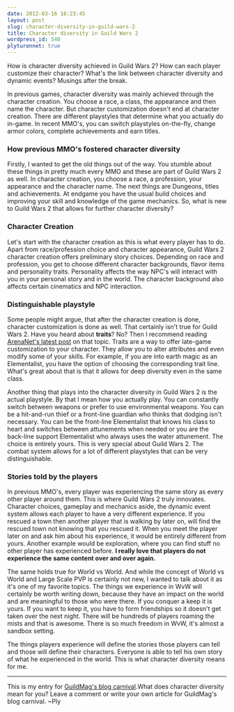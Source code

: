 ```yaml
---
date: 2012-03-16 16:23:45
layout: post
slug: character-diversity-in-guild-wars-2
title: Character diversity in Guild Wars 2
wordpress_id: 540
plyturonnet: true
---
```


How is character diversity achieved in Guild Wars 2? How can each player customize their character? What's the link between character diversity and dynamic events? Musings after the break. 




In previous games, character diversity was mainly achieved through the character creation. You choose a race, a class, the appearance and then name the character. But character customization doesn't end at character creation. There are different playstyles that determine what you actually do in-game. In recent MMO's, you can switch playstyles on-the-fly, change armor colors, complete achievements and earn titles.





### How previous MMO's fostered character diversity




Firstly, I wanted to get the old things out of the way. You stumble about these things in pretty much every MMO and these are part of Guild Wars 2 as well. In character creation, you choose a race, a profession, your appearance and the character name. The next things are Dungeons, titles and achievements. At endgame you have the usual build choices and improving your skill and knowledge of the game mechanics. So, what is new to Guild Wars 2 that allows for further character diversity?



<!--![Asura](http://plyturon.net/wp-content/uploads/2012/03/blog_article_banner6.png)-->



### Character Creation




Let's start with the character creation as this is what every player has to do. Apart from race/profession choice and character appearance, Guild Wars 2 character creation offers preliminary story choices. Depending on race and profession, you get to choose different character backgrounds, flavor items and personality traits. Personality affects the way NPC's will interact with you in your personal story and in the world. The character background also affects certain cinematics and NPC interaction.





### Distinguishable playstyle




Some people might argue, that after the character creation is done, character customization is done as well. That certainly isn't true for Guild Wars 2. Have you heard about **traits**? No? Then I recommend reading [ArenaNet's latest post](http://www.arena.net/blog/play-your-way-jon-peters-on-traits-and-attributes) on that topic. Traits are a way to offer late-game customization to your character. They allow you to alter attributes and even modify some of your skills. For example, if you are into earth magic as an Elementalist, you have the option of choosing the corresponding trait line. What's great about that is that it allows for deep diversity even in the same class.




Another thing that plays into the character diversity in Guild Wars 2 is the actual playstyle. By that I mean how you actually play. You can constantly switch between weapons or prefer to use environmental weapons. You can be a hit-and-run thief or a front-line guardian who thinks that dodging isn't necessary. You can be the front-line Elementalist that knows his class to heart and switches between attunements when needed or you are the back-line support Elementalist who always uses the water attunement. The choice is entirely yours. This is very special about Guild Wars 2. The combat system allows for a lot of different playstyles that can be very distinguishable.



<!--![Logan](http://plyturon.net/wp-content/uploads/2012/03/blog_article_banner3.png)-->



### Stories told by the players




In previous MMO's, every player was experiencing the same story as every other player around them.
This is where Guild Wars 2 truly innovates. Character choices, gameplay and mechanics aside, the dynamic event system allows each player to have a very different experience. If you rescued a town then another player that is walking by later on, will find the rescued town not knowing that you rescued it. When you meet the player later on and ask him about his experience, it would be entirely different from yours. Another example would be exploration, where you can find stuff no other player has experienced before. **I really love that players do not experience the same content over and over again.**




The same holds true for World vs World. And while the concept of World vs World and Large Scale PVP is certainly not new, I wanted to talk about it as it's one of my favorite topics. The things we experience in WvW will certainly be worth writing down, because they have an impact on the world and are meaningful to those who were there. If you conquer a keep it is yours. If you want to keep it, you have to form friendships so it doesn't get taken over the next night. There will be hundreds of players roaming the mists and that is awesome. There is so much freedom in WvW, it's almost a sandbox setting.



The things players experience will define the stories those players can tell and those will define their characters. Everyone is able to tell his own story of what he experienced in the world. This is what character diversity means for me.



* * *


This is my entry for [GuildMag's blog carnival](http://www.guildmag.com/blog-carnival-3-character-diversity).What does character diversity mean for you? 
Leave a comment or write your own article for GuildMag's blog carnival. ~Ply
